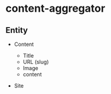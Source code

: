 # content-aggregator

## Entity
  * Content
    * Title
    * URL (slug)
    * Image
    * content

  * Site